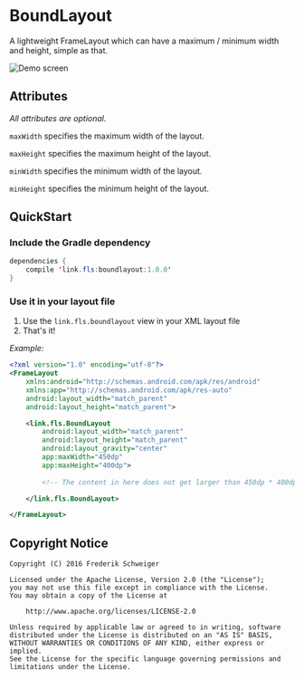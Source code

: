 # BoundLayout

A lightweight FrameLayout which can have a maximum / minimum width and height, simple as that.

![Demo screen](https://github.com/flschweiger/BoundLayout/blob/master/art/screen1.jpg)  

## Attributes ##

*All attributes are optional.*

`maxWidth` specifies the maximum width of the layout.

`maxHeight` specifies the maximum height of the layout.

`minWidth` specifies the minimum width of the layout.

`minHeight` specifies the minimum height of the layout.

## QuickStart ##
### Include the Gradle dependency ###

```java
dependencies {
    compile 'link.fls:boundlayout:1.0.0'
}
```

### Use it in your layout file ###
1. Use the `link.fls.boundlayout` view in your XML layout file 
2. That's it!

*Example:*

```xml
<?xml version="1.0" encoding="utf-8"?>
<FrameLayout
    xmlns:android="http://schemas.android.com/apk/res/android"
    xmlns:app="http://schemas.android.com/apk/res-auto"
    android:layout_width="match_parent"
    android:layout_height="match_parent">

    <link.fls.BoundLayout
        android:layout_width="match_parent"
        android:layout_height="match_parent"
        android:layout_gravity="center"
        app:maxWidth="450dp"
        app:maxHeight="400dp">
        
        <!-- The content in here does not get larger than 450dp * 400dp -->

    </link.fls.BoundLayout>

</FrameLayout>
```

## Copyright Notice ##
``` 
Copyright (C) 2016 Frederik Schweiger

Licensed under the Apache License, Version 2.0 (the "License");
you may not use this file except in compliance with the License.
You may obtain a copy of the License at

    http://www.apache.org/licenses/LICENSE-2.0

Unless required by applicable law or agreed to in writing, software
distributed under the License is distributed on an "AS IS" BASIS,
WITHOUT WARRANTIES OR CONDITIONS OF ANY KIND, either express or implied.
See the License for the specific language governing permissions and
limitations under the License.
 ```

